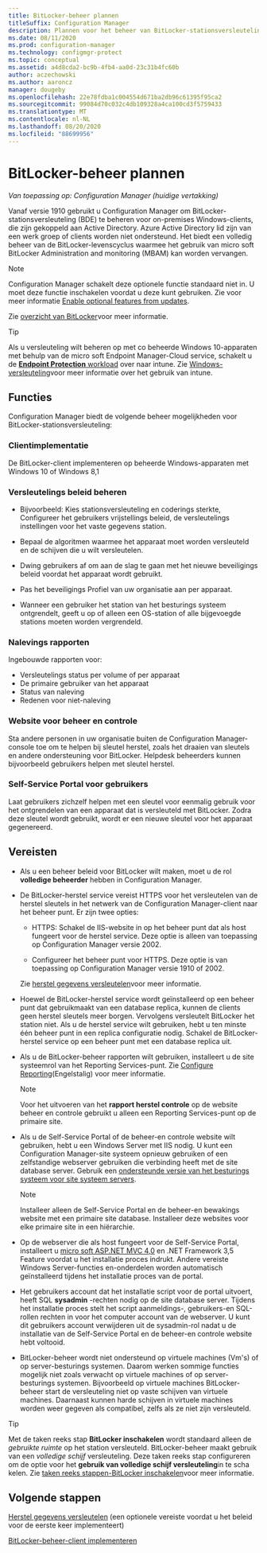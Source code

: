```yaml
---
title: BitLocker-beheer plannen
titleSuffix: Configuration Manager
description: Plannen voor het beheer van BitLocker-stationsversleuteling met Configuration Manager
ms.date: 08/11/2020
ms.prod: configuration-manager
ms.technology: configmgr-protect
ms.topic: conceptual
ms.assetid: a4d8cda2-bc9b-4fb4-aa0d-23c31b4fc60b
author: aczechowski
ms.author: aaroncz
manager: dougeby
ms.openlocfilehash: 22e78fdba1c004554d671ba2db96c61395f95ca2
ms.sourcegitcommit: 99084d70c032c4db109328a4ca100cd3f5759433
ms.translationtype: MT
ms.contentlocale: nl-NL
ms.lasthandoff: 08/20/2020
ms.locfileid: "88699956"
---
```

# <a name="plan-for-bitlocker-management"></a>BitLocker-beheer plannen

*Van toepassing op: Configuration Manager (huidige vertakking)*

<!-- 3601034 -->

Vanaf versie 1910 gebruikt u Configuration Manager om BitLocker-stationsversleuteling (BDE) te beheren voor on-premises Windows-clients, die zijn gekoppeld aan Active Directory. Azure Active Directory lid zijn van een werk groep of clients worden niet ondersteund. Het biedt een volledig beheer van de BitLocker-levenscyclus waarmee het gebruik van micro soft BitLocker Administration and monitoring (MBAM) kan worden vervangen.

> [!NOTE]
> Configuration Manager schakelt deze optionele functie standaard niet in. U moet deze functie inschakelen voordat u deze kunt gebruiken. Zie voor meer informatie [Enable optional features from updates](../../core/servers/manage/install-in-console-updates.md#bkmk_options).  

Zie [overzicht van BitLocker](/windows/security/information-protection/bitlocker/bitlocker-overview)voor meer informatie.

> [!TIP]
> Als u versleuteling wilt beheren op met co beheerde Windows 10-apparaten met behulp van de micro soft Endpoint Manager-Cloud service, schakelt u de [ **Endpoint Protection** workload](../../comanage/workloads.md#endpoint-protection) over naar intune. Zie [Windows-versleuteling](/intune/protect/endpoint-protection-windows-10#windows-encryption)voor meer informatie over het gebruik van intune.

## <a name="features"></a>Functies

Configuration Manager biedt de volgende beheer mogelijkheden voor BitLocker-stationsversleuteling:

### <a name="client-deployment"></a>Clientimplementatie

De BitLocker-client implementeren op beheerde Windows-apparaten met Windows 10 of Windows 8,1

### <a name="manage-encryption-policies"></a>Versleutelings beleid beheren

- Bijvoorbeeld: Kies stationsversleuteling en coderings sterkte, Configureer het gebruikers vrijstellings beleid, de versleutelings instellingen voor het vaste gegevens station.

- Bepaal de algoritmen waarmee het apparaat moet worden versleuteld en de schijven die u wilt versleutelen.

- Dwing gebruikers af om aan de slag te gaan met het nieuwe beveiligings beleid voordat het apparaat wordt gebruikt.

- Pas het beveiligings Profiel van uw organisatie aan per apparaat.

- Wanneer een gebruiker het station van het besturings systeem ontgrendelt, geeft u op of alleen een OS-station of alle bijgevoegde stations moeten worden vergrendeld.

### <a name="compliance-reports"></a>Nalevings rapporten

Ingebouwde rapporten voor:

- Versleutelings status per volume of per apparaat
- De primaire gebruiker van het apparaat
- Status van naleving
- Redenen voor niet-naleving

### <a name="administration-and-monitoring-website"></a>Website voor beheer en controle

Sta andere personen in uw organisatie buiten de Configuration Manager-console toe om te helpen bij sleutel herstel, zoals het draaien van sleutels en andere ondersteuning voor BitLocker. Helpdesk beheerders kunnen bijvoorbeeld gebruikers helpen met sleutel herstel.

### <a name="user-self-service-portal"></a>Self-Service Portal voor gebruikers

Laat gebruikers zichzelf helpen met een sleutel voor eenmalig gebruik voor het ontgrendelen van een apparaat dat is versleuteld met BitLocker. Zodra deze sleutel wordt gebruikt, wordt er een nieuwe sleutel voor het apparaat gegenereerd.

## <a name="prerequisites"></a>Vereisten

- Als u een beheer beleid voor BitLocker wilt maken, moet u de rol **volledige beheerder** hebben in Configuration Manager.

- De BitLocker-herstel service vereist HTTPS voor het versleutelen van de herstel sleutels in het netwerk van de Configuration Manager-client naar het beheer punt. Er zijn twee opties:

  - HTTPS: Schakel de IIS-website in op het beheer punt dat als host fungeert voor de herstel service. Deze optie is alleen van toepassing op Configuration Manager versie 2002.<!-- 5925660 -->

  - Configureer het beheer punt voor HTTPS. Deze optie is van toepassing op Configuration Manager versie 1910 of 2002.

  Zie [herstel gegevens versleutelen](../deploy-use/bitlocker/encrypt-recovery-data.md)voor meer informatie.

- Hoewel de BitLocker-herstel service wordt geïnstalleerd op een beheer punt dat gebruikmaakt van een database replica, kunnen de clients geen herstel sleutels meer borgen. Vervolgens versleutelt BitLocker het station niet. Als u de herstel service wilt gebruiken, hebt u ten minste één beheer punt in een replica configuratie nodig. Schakel de BitLocker-herstel service op een beheer punt met een database replica uit.<!-- 7813149 -->

- Als u de BitLocker-beheer rapporten wilt gebruiken, installeert u de site systeemrol van het Reporting Services-punt. Zie [Configure Reporting](../../core/servers/manage/configuring-reporting.md)(Engelstalig) voor meer informatie.

    > [!NOTE]
    > Voor het uitvoeren van het **rapport herstel controle** op de website beheer en controle gebruikt u alleen een Reporting Services-punt op de primaire site.

- Als u de Self-Service Portal of de beheer-en controle website wilt gebruiken, hebt u een Windows Server met IIS nodig. U kunt een Configuration Manager-site systeem opnieuw gebruiken of een zelfstandige webserver gebruiken die verbinding heeft met de site database server. Gebruik een [ondersteunde versie van het besturings systeem voor site systeem servers](../../core/plan-design/configs/supported-operating-systems-for-site-system-servers.md).

    > [!NOTE]
    > Installeer alleen de Self-Service Portal en de beheer-en bewakings website met een primaire site database. Installeer deze websites voor elke primaire site in een hiërarchie.

- Op de webserver die als host fungeert voor de Self-Service Portal, installeert u [micro soft ASP.NET MVC 4,0](/aspnet/mvc/mvc4) en .NET Framework 3,5 Feature voordat u het installatie proces indrukt. Andere vereiste Windows Server-functies en-onderdelen worden automatisch geïnstalleerd tijdens het installatie proces van de portal.

- Het gebruikers account dat het installatie script voor de portal uitvoert, heeft SQL **sysadmin** -rechten nodig op de site database server. Tijdens het installatie proces stelt het script aanmeldings-, gebruikers-en SQL-rollen rechten in voor het computer account van de webserver. U kunt dit gebruikers account verwijderen uit de sysadmin-rol nadat u de installatie van de Self-Service Portal en de beheer-en controle website hebt voltooid.

- BitLocker-beheer wordt niet ondersteund op virtuele machines (Vm's) of op server-besturings systemen. Daarom werken sommige functies mogelijk niet zoals verwacht op virtuele machines of op server-besturings systemen. Bijvoorbeeld op virtuele machines BitLocker-beheer start de versleuteling niet op vaste schijven van virtuele machines. Daarnaast kunnen harde schijven in virtuele machines worden weer gegeven als compatibel, zelfs als ze niet zijn versleuteld.

> [!TIP]
> Met de taken reeks stap **BitLocker inschakelen** wordt standaard alleen de *gebruikte ruimte* op het station versleuteld. BitLocker-beheer maakt gebruik van een *volledige schijf* versleuteling. Deze taken reeks stap configureren om de optie voor het **gebruik van volledige schijf versleuteling**in te scha kelen. Zie [taken reeks stappen-BitLocker inschakelen](../../osd/understand/task-sequence-steps.md#BKMK_EnableBitLocker)voor meer informatie.

## <a name="next-steps"></a>Volgende stappen

[Herstel gegevens versleutelen](../deploy-use/bitlocker/encrypt-recovery-data.md) (een optionele vereiste voordat u het beleid voor de eerste keer implementeert)

[BitLocker-beheer-client implementeren](../deploy-use/bitlocker/deploy-management-agent.md)